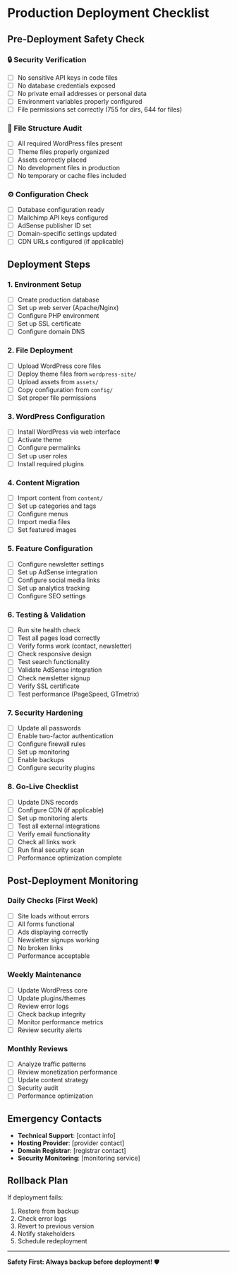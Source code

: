 # Production Deployment Checklist

## Pre-Deployment Safety Check

### 🔒 Security Verification
- [ ] No sensitive API keys in code files
- [ ] No database credentials exposed
- [ ] No private email addresses or personal data
- [ ] Environment variables properly configured
- [ ] File permissions set correctly (755 for dirs, 644 for files)

### 📁 File Structure Audit
- [ ] All required WordPress files present
- [ ] Theme files properly organized
- [ ] Assets correctly placed
- [ ] No development files in production
- [ ] No temporary or cache files included

### ⚙️ Configuration Check
- [ ] Database configuration ready
- [ ] Mailchimp API keys configured
- [ ] AdSense publisher ID set
- [ ] Domain-specific settings updated
- [ ] CDN URLs configured (if applicable)

## Deployment Steps

### 1. Environment Setup
- [ ] Create production database
- [ ] Set up web server (Apache/Nginx)
- [ ] Configure PHP environment
- [ ] Set up SSL certificate
- [ ] Configure domain DNS

### 2. File Deployment
- [ ] Upload WordPress core files
- [ ] Deploy theme files from `wordpress-site/`
- [ ] Upload assets from `assets/`
- [ ] Copy configuration from `config/`
- [ ] Set proper file permissions

### 3. WordPress Configuration
- [ ] Install WordPress via web interface
- [ ] Activate theme
- [ ] Configure permalinks
- [ ] Set up user roles
- [ ] Install required plugins

### 4. Content Migration
- [ ] Import content from `content/`
- [ ] Set up categories and tags
- [ ] Configure menus
- [ ] Import media files
- [ ] Set featured images

### 5. Feature Configuration
- [ ] Configure newsletter settings
- [ ] Set up AdSense integration
- [ ] Configure social media links
- [ ] Set up analytics tracking
- [ ] Configure SEO settings

### 6. Testing & Validation
- [ ] Run site health check
- [ ] Test all pages load correctly
- [ ] Verify forms work (contact, newsletter)
- [ ] Check responsive design
- [ ] Test search functionality
- [ ] Validate AdSense integration
- [ ] Check newsletter signup
- [ ] Verify SSL certificate
- [ ] Test performance (PageSpeed, GTmetrix)

### 7. Security Hardening
- [ ] Update all passwords
- [ ] Enable two-factor authentication
- [ ] Configure firewall rules
- [ ] Set up monitoring
- [ ] Enable backups
- [ ] Configure security plugins

### 8. Go-Live Checklist
- [ ] Update DNS records
- [ ] Configure CDN (if applicable)
- [ ] Set up monitoring alerts
- [ ] Test all external integrations
- [ ] Verify email functionality
- [ ] Check all links work
- [ ] Run final security scan
- [ ] Performance optimization complete

## Post-Deployment Monitoring

### Daily Checks (First Week)
- [ ] Site loads without errors
- [ ] All forms functional
- [ ] Ads displaying correctly
- [ ] Newsletter signups working
- [ ] No broken links
- [ ] Performance acceptable

### Weekly Maintenance
- [ ] Update WordPress core
- [ ] Update plugins/themes
- [ ] Review error logs
- [ ] Check backup integrity
- [ ] Monitor performance metrics
- [ ] Review security alerts

### Monthly Reviews
- [ ] Analyze traffic patterns
- [ ] Review monetization performance
- [ ] Update content strategy
- [ ] Security audit
- [ ] Performance optimization

## Emergency Contacts

- **Technical Support**: [contact info]
- **Hosting Provider**: [provider contact]
- **Domain Registrar**: [registrar contact]
- **Security Monitoring**: [monitoring service]

## Rollback Plan

If deployment fails:
1. Restore from backup
2. Check error logs
3. Revert to previous version
4. Notify stakeholders
5. Schedule redeployment

---

**Safety First: Always backup before deployment!** 🛡️
